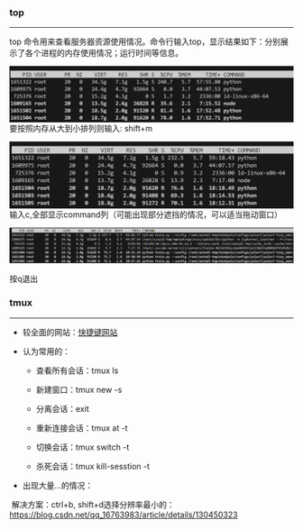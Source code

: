 ### top

***

top 命令用来查看服务器资源使用情况。命令行输入top，显示结果如下：分别展示了各个进程的内存使用情况；运行时间等信息。

<img src="./assets/image-20240320150851293.png" align="left" alt="image-20240320150851293" style="zoom:80%;" />

要按照内存从大到小排列则输入: shift+m

<img src="./assets/image-20240320150925159.png" align=left alt="image-20240320150925159" style="zoom:80%;" />

输入c,全部显示command列（可能出现部分遮挡的情况，可以适当拖动窗口）

![image-20240320151014799](./assets/image-20240320151014799.png)

按q退出



### tmux

***

- 较全面的网站：[快捷键网站](https://zhuanlan.zhihu.com/p/90464490)

- 认为常用的：

  - 查看所有会话：tmux ls

  - 新建窗口：tmux new -s <session-name>

  - 分离会话：exit

  - 重新连接会话：tmux at -t <session-name>

  - 切换会话：tmux switch -t <session-name>

  - 杀死会话：tmux kill-sesstion -t <session-name>

- 出现大量...的情况：


​	解决方案：ctrl+b, shift+d选择分辨率最小的：https://blog.csdn.net/qq_16763983/article/details/130450323